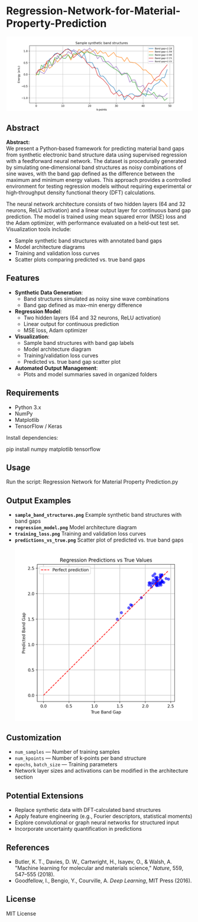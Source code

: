 # Regression-Network-for-Material-Property-Prediction

![](regression_materials/outputs/plots/sample_band_structures.png)


## **Abstract**

**Abstract:**  
We present a Python‑based framework for predicting material band gaps from synthetic electronic band structure data using supervised regression with a feedforward neural network. The dataset is procedurally generated by simulating one‑dimensional band structures as noisy combinations of sine waves, with the band gap defined as the difference between the maximum and minimum energy values. This approach provides a controlled environment for testing regression models without requiring experimental or high‑throughput density functional theory (DFT) calculations.  

The neural network architecture consists of two hidden layers (64 and 32 neurons, ReLU activation) and a linear output layer for continuous band gap prediction. The model is trained using mean squared error (MSE) loss and the Adam optimizer, with performance evaluated on a held‑out test set. Visualization tools include:
- Sample synthetic band structures with annotated band gaps
- Model architecture diagrams
- Training and validation loss curves
- Scatter plots comparing predicted vs. true band gaps

## Features
- **Synthetic Data Generation**:
  - Band structures simulated as noisy sine wave combinations
  - Band gap defined as max–min energy difference
- **Regression Model**:
  - Two hidden layers (64 and 32 neurons, ReLU activation)
  - Linear output for continuous prediction
  - MSE loss, Adam optimizer
- **Visualization**:
  - Sample band structures with band gap labels
  - Model architecture diagram
  - Training/validation loss curves
  - Predicted vs. true band gap scatter plot
- **Automated Output Management**:
  - Plots and model summaries saved in organized folders

## Requirements
- Python 3.x
- NumPy
- Matplotlib
- TensorFlow / Keras

Install dependencies:

pip install numpy matplotlib tensorflow



## Usage
Run the script: Regression Network for Material Property Prediction.py

## Output Examples
- **`sample_band_structures.png`** Example synthetic band structures with band gaps
- **`regression_model.png`** Model architecture diagram
- **`training_loss.png`** Training and validation loss curves
- **`predictions_vs_true.png`** Scatter plot of predicted vs. true band gaps
![](regression_materials/outputs/plots/predictions_vs_true.png)
## Customization
- `num_samples` — Number of training samples
- `num_kpoints` — Number of k‑points per band structure
- `epochs`, `batch_size` — Training parameters
- Network layer sizes and activations can be modified in the architecture section


## Potential Extensions
- Replace synthetic data with DFT‑calculated band structures
- Apply feature engineering (e.g., Fourier descriptors, statistical moments)
- Explore convolutional or graph neural networks for structured input
- Incorporate uncertainty quantification in predictions
## References
- Butler, K. T., Davies, D. W., Cartwright, H., Isayev, O., & Walsh, A. "Machine learning for molecular and materials science," *Nature*, 559, 547–555 (2018).
- Goodfellow, I., Bengio, Y., Courville, A. *Deep Learning*, MIT Press (2016).



## License
MIT License
